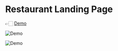 # Restaurant Landing Page

👉🏻 [Demo](https://yaninatrekhleb.github.io/restaurant-website/)

![Demo](img/demo.gif)

![Demo](img/demo.gif)

